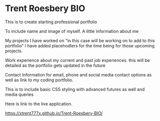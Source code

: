 # Trent Roesbery BIO

This is to create starting professional portfolio

To include name and image of myself. A little information about me

My projects I have worked on "in this case will be working on to add to this portfolio"
I have added placehodlers for the time being for those upcoming projects.

Work experience about my current and past job experiences. this will be detailed as the portfolio gets updated in the future

Contact Information for email, phone and social media contact options as well as link to my coding portfolio.

This is to include basic CSS styling with advanced futures as well and media queries

Here is link to the live application.

https://xtrent777x.github.io/Trent-Roesbery-BIO/

